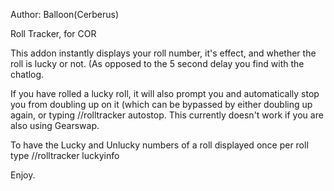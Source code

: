 Author: Balloon(Cerberus)

Roll Tracker, for COR

This addon instantly displays your roll number, it's effect, and whether the roll is lucky or not. (As opposed to the 5 second delay you find with the chatlog. 

If you have rolled a lucky roll, it will also prompt you and automatically stop you from doubling up on it (which can be bypassed by either doubling up again, or typing //rolltracker autostop. This currently doesn't work if you are also using Gearswap.

To have the Lucky and Unlucky numbers of a roll displayed once per roll type //rolltracker luckyinfo

Enjoy.









